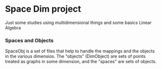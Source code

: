 # Space Dim project
Just some studies using multidimensional things and some basics Linear Algebra

### Spaces and Objects
SpaceObj is a set of files that help to handle the mappings and the objects in the various dimensios.
The "objects" (DimObject) are sets of points treated as graphs in some dimension, and the "spaces" are sets of objects.
